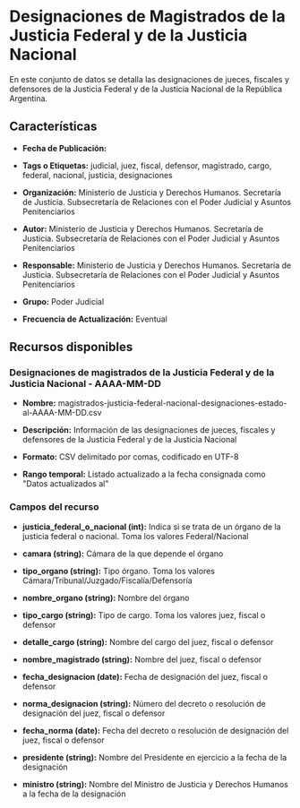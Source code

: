 Designaciones de Magistrados de la Justicia Federal y de la Justicia Nacional
=============================================================================

En este conjunto de datos se detalla las designaciones de jueces, fiscales y defensores de la Justicia Federal y de la Justicia Nacional de la República Argentina.

Características
---------------

-   **Fecha de Publicación:**

-   **Tags o Etiquetas:** judicial, juez, fiscal, defensor, magistrado, cargo, federal, nacional, justicia, designaciones

-   **Organización:** Ministerio de Justicia y Derechos Humanos. Secretaría de Justicia. Subsecretaría de Relaciones con el Poder Judicial y Asuntos Penitenciarios

-   **Autor:** Ministerio de Justicia y Derechos Humanos. Secretaría de Justicia. Subsecretaría de Relaciones con el Poder Judicial y Asuntos Penitenciarios

-   **Responsable:** Ministerio de Justicia y Derechos Humanos. Secretaría de Justicia. Subsecretaría de Relaciones con el Poder Judicial y Asuntos Penitenciarios

-   **Grupo:** Poder Judicial

-   **Frecuencia de Actualización:** Eventual

Recursos disponibles
--------------------

### Designaciones de magistrados de la Justicia Federal y de la Justicia Nacional - AAAA-MM-DD

-   **Nombre:** magistrados-justicia-federal-nacional-designaciones-estado-al-AAAA-MM-DD.csv

-   **Descripción:** Información de las designaciones de jueces, fiscales y defensores de la Justicia Federal y de la Justicia Nacional

-   **Formato:** CSV delimitado por comas, codificado en UTF-8

-   **Rango temporal:** Listado actualizado a la fecha consignada como "Datos actualizados al"

### Campos del recurso

-   **justicia\_federal\_o\_nacional (int):** Indica si se trata de un órgano de la justicia federal o nacional. Toma los valores Federal/Nacional

-   **camara (string):** Cámara de la que depende el órgano

-   **tipo\_organo (string):** Tipo órgano. Toma los valores Cámara/Tribunal/Juzgado/Fiscalía/Defensoría

-   **nombre\_organo (string):** Nombre del órgano

-   **tipo\_cargo (string):** Tipo de cargo. Toma los valores juez, fiscal o defensor

-   **detalle\_cargo (string):** Nombre del cargo del juez, fiscal o defensor

-   **nombre\_magistrado (string):** Nombre del juez, fiscal o defensor

-   **fecha\_designacion (date):** Fecha de designación del juez, fiscal o defensor

-   **norma\_designacion (string):** Número del decreto o resolución de designación del juez, fiscal o defensor

-   **fecha\_norma (date):** Fecha del decreto o resolución de designación del juez, fiscal o defensor

-   **presidente (string):** Nombre del Presidente en ejercicio a la fecha de la designación

-   **ministro (string):** Nombre del Ministro de Justicia y Derechos Humanos a la fecha de la designación
